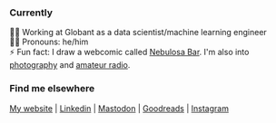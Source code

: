 ### Currently

👨‍💻 Working at Globant as a data scientist/machine learning engineer  
🧔🏻 Pronouns: he/him  
⚡ Fun fact: I draw a webcomic called [Nebulosa Bar](https://www.nebulosabar.com.br). I'm also into [photography](https://www.flickr.com/photos/soldeace) and [amateur radio](https://www.qrz.com/db/PU2YOZ).

### Find me elsewhere

[My website](https://brunoarine.com) | 
[Linkedin](https://www.linkedin.com/in/bruno-arine) | 
[Mastodon](https://hachyderm.io/@brunoarine) | 
[Goodreads](https://www.goodreads.com/brunoarine) | 
[Instagram](https://instagram.com/brunoarine)
